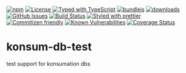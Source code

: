 [![npm](https://img.shields.io/npm/v/@konsumation/db-test.svg)](https://www.npmjs.com/package/@konsumation/db-test)
[![License](https://img.shields.io/badge/License-BSD%203--Clause-blue.svg)](https://opensource.org/licenses/BSD-3-Clause)
[![Typed with TypeScript](https://flat.badgen.net/badge/icon/Typed?icon=typescript\&label\&labelColor=blue\&color=555555)](https://typescriptlang.org)
[![bundlejs](https://deno.bundlejs.com/?q=@konsumation/db-test\&badge=detailed)](https://bundlejs.com/?q=@konsumation/db-test)
[![downloads](http://img.shields.io/npm/dm/@konsumation/db-test.svg?style=flat-square)](https://npmjs.org/package/@konsumation/db-test)
[![GitHub Issues](https://img.shields.io/github/issues/konsumation/konsum-db-test.svg?style=flat-square)](https://github.com/konsumation/konsum-db-test/issues)
[![Build Status](https://img.shields.io/endpoint.svg?url=https%3A%2F%2Factions-badge.atrox.dev%2Fkonsumation%2Fkonsum-db-test%2Fbadge\&style=flat)](https://actions-badge.atrox.dev/konsumation/konsum-db-test/goto)
[![Styled with prettier](https://img.shields.io/badge/styled_with-prettier-ff69b4.svg)](https://github.com/prettier/prettier)
[![Commitizen friendly](https://img.shields.io/badge/commitizen-friendly-brightgreen.svg)](http://commitizen.github.io/cz-cli/)
[![Known Vulnerabilities](https://snyk.io/test/github/konsumation/konsum-db-test/badge.svg)](https://snyk.io/test/github/konsumation/konsum-db-test)
[![Coverage Status](https://coveralls.io/repos/konsumation/konsum-db-test/badge.svg)](https://coveralls.io/github/konsumation/konsum-db-test)
# konsum-db-test
test support for konsumation dbs
